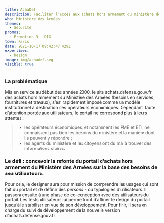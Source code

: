 ```yaml
---
title: AchaDef
description: Faciliter l’accès aux achats hors armement du ministère des Armées
who: Ministère des Armées
themes:
  - Sécurité
promos:
  - Promotion 3 - DIG
town: Paris
date: 2021-10-17T09:42:47.429Z
expertises:
  - Design
image: img/achadef.svg
visible: true
---
```

### La problématique

Mis en service au début des années 2000, le site achats.defense.gouv.fr des achats hors armement du Ministère des Armées (besoins en services, fournitures et travaux), s’est rapidement imposé comme un modèle institutionnel à destination des opérateurs économiques. Cependant, faute d’attention portée aux utilisateurs, le portail ne correspond plus à leurs attentes :

> * les opérateurs économiques, et notamment les PME et ETI, ne connaissent pas bien les besoins du ministère et la manière dont ils peuvent y répondre ;
> * les agents du ministère et les citoyens ont du mal à trouver des informations claires.

### Le défi : concevoir la refonte du portail d’achats hors armement du Ministère des Armées sur la base des besoins de ses utilisateurs.

Pour cela, le designer aura pour mission de comprendre les usages qui sont fait du portail et de définir des *persona* - ou typologies d’utilisateurs. Il passera ensuite à une phase de co-conception avec des utilisateurs du portail. Les tests utilisateurs lui permettront d’affiner le design du portail jusqu’à le stabiliser en vue de son développement. Pour finir, il sera en charge du suivi du développement de la nouvelle version d’achats.defense.gouv.fr